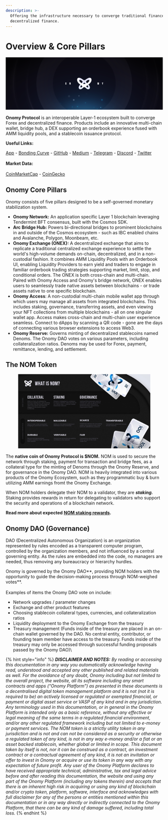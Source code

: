 ```yaml
---
description: >-
  Offering the infrastructure necessary to converge traditional finance with
  decentralized finance.
---
```


# Overview & Core Pillars

![](<.gitbook/assets/black header.png>)

**Onomy Protocol** is an interoperable Layer-1 ecosystem built to converge Forex and decentralized finance. Products include an innovative multi-chain wallet, bridge hub, a DEX supporting an orderbook experience fused with AMM liquidity pools, and a stablecoin issuance protocol.

**Useful Links:**

[App](https://app.onomy.io) - [Bonding Curve](https://bco.onomy.io) - [GitHub](https://github.com/onomyprotocol/) - [Medium](https://medium.com/onomy-protocol) - [Telegram](http://t.me/onomyprotocol) - [Discord](https://discord.gg/onomy) - [Twitter](https://twitter.com/OnomyProtocol)\
\
**Market Data:** \
\
[CoinMarketCap](https://coinmarketcap.com/currencies/onomy-protocol/) - [CoinGecko](https://www.coingecko.com/en/coins/onomy-protocol)

## Onomy Core Pillars

Onomy consists of five pillars designed to be a self-governed monetary stabilization system.

* **Onomy Network:** An application specific Layer 1 blockchain leveraging Tendermint BFT consensus, built with the Cosmos SDK.
* **Arc Bridge Hub:** Powers bi-directional bridges to prominent blockchains in and outside of the Cosmos ecosystem - such as IBC enabled chains and Avalanche, Polygon, Moonbeam, etc.
* **Onomy Exchange (ONEX):** A decentralized exchange that aims to replicate a traditional centralized exchange experience to settle the world's high-volume demands on-chain, decentralized, and in a non-custodial fashion. It combines AMM Liquidity Pools with an Orderbook UI, enabling Liquidity Providers to earn yield and traders to engage in familiar orderbook trading strategies supporting market, limit, stop, and conditional orders. The ONEX is both cross-chain and multi-chain. Paired with Onomy Access and Onomy's bridge network, ONEX enables users to seamlessly trade native assets between blockchains - or trade assets native to one specific blockchain.
* **Onomy Access**: A non-custodial multi-chain mobile wallet app through which users may manage all assets from integrated blockchains. This includes staking, governance, transferring assets, and even viewing your NFT collections from multiple blockchains - all on one singular wallet app. Access makes cross-chain and multi-chain user experience seamless. Connect to dApps by scanning a QR code - gone are the days of connecting various browser extensions to access Web3.
* **Onomy Reserve:** Governs minting of decentralized stablecoins named Denoms. The Onomy DAO votes on various parameters, including collateralization ratios. Denoms may be used for Forex, payment, remittance, lending, and settlement.

## The NOM Token

<figure><img src=".gitbook/assets/spaces_-MPNbyL50sj6RDwgFBJr_uploads_4H4sNpttYt8vm663thuT_image.png" alt=""><figcaption></figcaption></figure>

The **native coin of Onomy Protocol is $NOM.** NOM is used to secure the network through staking, payment for transaction and bridge fees, as a collateral type for the minting of Denoms through the Onomy Reserve, and for governance in the Onomy DAO. NOM is heavily integrated into various products of the Onomy Ecosystem, such as they programmatic buy & burn utilizing AMM earnings fromt the Onomy Exchange.

When NOM holders delegate their NOM to a validator, they are _**staking.**_ Staking provides rewards in return for delegating to validators who support the security and operations of a blockchain network.

**Read more about expected** [**NOM staking rewards**](validators-staking/incentives-and-staking-rewards.md)**.**

## Onomy DAO (Governance)

DAO (Decentralized Autonomous Organization) is an organization represented by rules encoded as a transparent computer program, controlled by the organization members, and not influenced by a central governing entity. As the rules are embedded into the code, no managers are needed, thus removing any bureaucracy or hierarchy hurdles.

Onomy is governed by the Onomy DAO**, providing NOM holders with the opportunity to guide the decision-making process through NOM-weighed votes**. \
\
Examples of items the Onomy DAO vote on include:

* Network upgrades / parameter changes
* Exchange and other product features
* Choosing stablecoin collateral types, currencies, and collateralization ratios
* Liquidity deployment to the Onomy Exchange from the treasury
* Treasury management (Funds inside of the treasury are placed in an on-chain wallet governed by the DAO. No central entity, contributor, or founding team member have access to the treasury. Funds inside of the treasury may only be accessed through successful funding proposals passed by the Onomy DAO)\


{% hint style="info" %}
_**DISCLAIMER AND NOTES:** By reading or accessing this documentation in any way you automatically acknowledge having read, understood and accepted any other published and related materials as well. For the avoidance of any doubt, Onomy including but not limited to the overall project, the website, all its software including any smart contracts and apps (“Onomy Platform”) as presented in these documents is a decentralised digital token management platform and it is not (not it is required to be) an actively licensed or regulated or exempted financial, or payment or digital asset service or VASP of any kind and in any jurisdiction. Any terminology used in this documentation, or in general in the Onomy Platform is intended only as a basic reference, without any effective or legal meaning of the same terms in a regulated financial environment, and/or any other regulated framework including but not limited to e-money or payment services. The NOM token is a strictly utility token in any jurisdiction and is not and can not be considered as a security or otherwise a regulated token of any kind, is not in any way e-money and/or a fiat or an asset backed stablecoin, whether global or limited in scope. This document taken by itself is not, nor it can be construed as a contract, an investment contract or a contractual agreement of any kind, it is not an invitation or offer to invest in Onomy or acquire or use its token in any way with any expectation of future profit. Any user of the Onomy Platform declares to have received appropriate technical, administrative, tax and legal advice before and after reading this documentation, the website and using any part of the Onomy Platform (including any tokens therein) and accepts that there is an inherent high risk in acquiring or using any kind of blockchain and/or crypto token, platform, software, interface and acknowledges with full disclaimer for any of the persons or entities mentioned within this documentation or in any way directly or indirectly connected to the Onomy Platform, that there can be any kind of damage suffered, including total loss._
{% endhint %}

##

